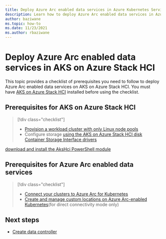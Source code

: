 ```yaml
---
title: Deploy Azure Arc enabled data services in Azure Kubernetes Service (AKS) on Azure Stack HCI
description: Learn how to deploy Azure Arc enabled data services in Azure Kubernetes Service (AKS) on Azure Stack HCI.
author: baziwane
ms.topic: how-to
ms.date: 11/23/2021
ms.author: rbaziwane
---
```


# Deploy Azure Arc enabled data services in AKS on Azure Stack HCI

This topic provides a checklist of prerequisites you need to follow to deploy Azure Arc enabled data services on AKS on Azure Stack HCI. You must have [AKS on Azure Stack HCI](kubernetes-walkthrough-powershell.md) installed before using the checklist.

## Prerequisites for AKS on Azure Stack HCI

> [!div class="checklist"]
> * [Provision a workload cluster with only Linux node pools](use-node-pools.md)
> * Configure storage [using the AKS on Azure Stack HCI disk Container Storage Interface drivers](./container-storage-interface-disks.md#create-a-custom-storage-class-for-an-aks-on-azure-stack-hci-disk)

[download and install the AksHci PowerShell module](./kubernetes-walkthrough-powershell.md#install-the-akshci-powershell-module)

## Prerequisites for Azure Arc enabled data services

> [!div class="checklist"]
> * [Connect your clusters to Azure Arc for Kubernetes](/azure-stack/aks-hci/connect-to-arc)
> * [Create and manage custom locations on Azure Arc-enabled Kubernetes](/azure/azure-arc/kubernetes/custom-locations)(for direct connectivity mode only)

## Next steps

- [Create data controller](/azure/azure-arc/data/create-data-controller)

